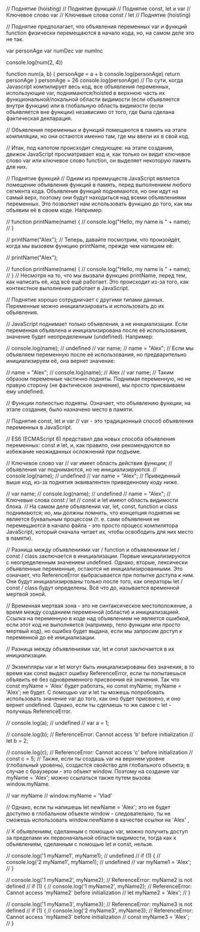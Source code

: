 // Поднятие (hoisting)
// Поднятие функций
// Поднятие const, let и var
// Ключевое слово var
// Ключевые слова const / let
// Поднятие (hoisting)

// Поднятие предполагает, что объявления переменных var и функций function физически перемещаются в начало кода, но, на самом деле это не так.

var personAge
var numDec
var numInc

console.log(num(2, 4))

function num(a, b) {
  personAge = a + b
  console.log(personAge)
  return personAge
}
personAge = 26
console.log(personAge)
// По сути, когда Javascript компилирует весь код, все объявления переменных, использующие var, поднимаются/hoisted в верхнюю часть их функциональной/локальной области видимости (если объявляется внутри функции) или в глобальную область видимости (если объявляется вне функции) независимо от того, где была сделана фактическая декларация.

// Объявления переменных и функций помещаются в память на этапе компиляции, но они остаются именно там, где мы ввели их в свой код.

// Итак, под капотом происходит следующее: на этапе создания, движок JavaScript просматривает код и, как только он видит ключевое слово var или ключевое слово function, он выделяет некоторую память для них.

// Поднятие функций
// Одним из преимуществ JavaScript является помещение объявления функций в память, перед выполнением любого сегмента кода. Объявления функций поднимаются, но они идут на самый верх, поэтому они будут находиться над всеми объявлениями переменных. Это позволяет нам использовать функцию до того, как мы объявим её в своем коде. Например:

// function printName(name) {
//   console.log("Hello, my name is " + name);
// }

// printName("Alex");
// Теперь, давайте посмотрим, что произойдёт, когда мы вызовем функцию printName, прежде чем напишем её:

// printName("Alex");

// function printName(name) {
//   console.log("Hello, my name is " + name);
// }
// Несмотря на то, что мы вызвали функцию printName, перед тем, как написать её, код всё ещё работает. Это происходит из-за того, как контекстное выполнение работает в JavaScript.

// Поднятие хорошо сотрудничает с другими типами данных. Переменные можно инициализировать и использовать до их объявления.

// JavaScript поднимает только объявления, а не инициализации. Если переменная объявлена и инициализирована после её использования, значение будет неопределенным (undefined). Например:

// console.log(name); // undefined
// var name;
// name = "Alex";
// Если мы объявляем переменную после её использования, но предварительно инициализируем её, она вернет значение:

// name = "Alex";
// console.log(name); // Alex
// var name;
// Таким образом переменные частично подняты. Поднимая переменную, но не правую сторону (не фактическое значение), мы просто присваиваем ему undefined.

// Функции полностью подняты. Означает, что объявлению функции, на этапе создания, было назначено место в памяти.

// Поднятие const, let и var
// var - это традиционный способ объявления переменных в JavaScript.

// ES6 (ECMAScript 6) представил два новых способа объявления переменных: const и let, и, как правило, они рекомендуются во избежание неожиданных осложнений при подъеме.

// Ключевое слово var
// var имеет область действия функции;
// объявления var поднимаются, но не инициализируются.
// console.log(name); // undefined
// var name = "Alex";
// Приведенный выше код, из-за поднятия эквивалентен приведенному коду ниже.

// var name;
// console.log(name); // undefined
// name = "Alex";
// Ключевые слова const / let
// const и let имеют область видимости блока.
// На самом деле объявления var, let, const, function и class поднимаются; но, мы должны помнить, что концепция поднятия не является буквальным процессом (т. е. сами объявления не перемещаются в начало файла - это просто процесс компилятора JavaScript, который сначала читает их, чтобы освободить для них место в памяти).

// Разница между объявлениями var / function и объявлениями let / const / class заключается в инициализации. Первые инициализируются с неопределенным значением undefined. Однако, вторые, лексически объявленные переменные, остаются не инициализированными. Это означает, что ReferenceError выбрасывается при попытке доступа к ним. Они будут инициализированы только после того, как операторы let / const / class будут определены. Всё что до, называется временной мертвой зоной.

// Временная мертвая зона - это не синтаксическое местоположение, а время между созданием переменной (области) и инициализацией. Ссылка на переменную в коде над объявлением не является ошибкой, если этот код не выполняется (например, тело функции или просто мертвый код), но ошибка будет выдана, если мы запросим доступ к переменной до её инициализации.

// Разница между объявлениями var, let и const заключается в их инициализации.

// Экземпляры var и let могут быть инициализированы без значения, в то время как const выдаст ошибку ReferenceError, если ты попытаешься объявить её без одновременного присвоения ей значения. Так что const myName = 'Alex' будет работать, но const myName; myName = 'Alex'; не будет. С помощью var и let ты можешь попробовать использовать значение var до того, как оно будет присвоено, и оно вернет undefined. Однако, если ты сделаешь то же самое с let - получишь ReferenceError.

// console.log(a); // undefined
// var a = 1;

// console.log(b); // ReferenceError: Cannot access 'b' before initialization
// let b = 2;

// console.log(c); // ReferenceError: Cannot access 'c' before initialization
// const c = 5;
// Также, если ты создашь var на верхнем уровне (глобальный уровень), создастся свойство для глобального объекта; в случае с браузером - это объект window. Поэтому на создание var myName = 'Alex'; можно ссылаться также путем вызова window.myName.

// var myName
// window.myName = 'Vlad'

// Однако, если ты напишешь let newName = 'Alex'; это не будет доступно в глобальном объекте window - следовательно, ты не сможешь использовать window.newName в качестве ссылки на 'Alex' ,

// К объявлениям, сделанным с помощью var, можно получить доступ за пределами их первоначальной области видимости, тогда как к объявлениям, сделанным с помощью let и const, нельзя.

// console.log('1 myName1', myName1); // undefined
// if (1) {
//  console.log('2 myName1', myName1); // undefined
//  var myName1 = 'Alex';
// }

// console.log('1 myName2', myName2); // ReferenceError: myName2 is not defined
// if (1) {
//   console.log('1 myName2', myName2); // ReferenceError: Cannot access 'myName2' before initialization
//   let myName2 = 'Alex';
// }

// console.log('1 myName3', myName3); // ReferenceError: myName3 is not defined
// if (1) {
//   console.log('2 myName3', myName3); // ReferenceError: Cannot access 'myName3' before initialization
//   const myName3 = 'Alex';
// }
